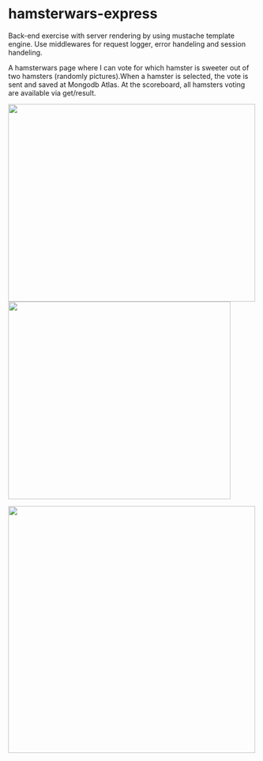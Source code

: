 # hamsterwars-express
Back-end exercise with server rendering by using mustache template engine. Use middlewares for request logger, error handeling and session handeling.

A hamsterwars page where I can vote for which hamster is sweeter out of two hamsters (randomly pictures).When a hamster is selected, the vote is sent and saved at Mongodb Atlas. At the scoreboard, all hamsters voting are available via get/result.

<img width = "500" height ="400" src="https://user-images.githubusercontent.com/97985695/228371569-8c85be79-e1ce-43ed-a6c3-88897df89e43.png"> <img src="https://user-images.githubusercontent.com/97985695/228374274-aad91e0d-7913-462d-a553-332534601e0f.png" width = "450" height ="400">

<img src="https://user-images.githubusercontent.com/97985695/228373487-51e09136-688a-4e13-8f56-02cd2e4a5aca.png" width = "500">

